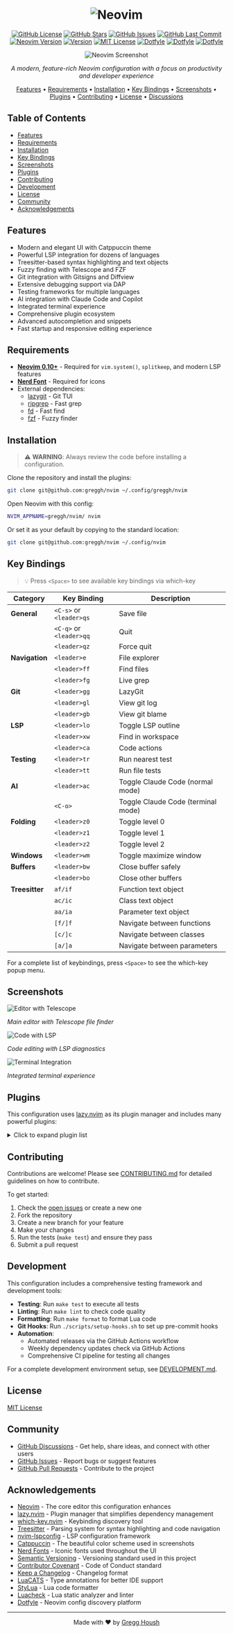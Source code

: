 <h1 align="center">
  <img src="https://raw.githubusercontent.com/neovim/neovim.github.io/master/logos/neovim-logo-300x87.png" alt="Neovim">
</h1>

<div align="center">

[![GitHub License](https://img.shields.io/github/license/greggh/nvim?style=flat-square)](https://github.com/greggh/nvim/blob/main/LICENSE)
[![GitHub Stars](https://img.shields.io/github/stars/greggh/nvim?style=flat-square)](https://github.com/greggh/nvim/stargazers)
[![GitHub Issues](https://img.shields.io/github/issues/greggh/nvim?style=flat-square)](https://github.com/greggh/nvim/issues)
[![GitHub Last Commit](https://img.shields.io/github/last-commit/greggh/nvim?style=flat-square)](https://github.com/greggh/nvim/commits/main)
[![Neovim Version](https://img.shields.io/badge/Neovim-0.10%2B-blueviolet?style=flat-square&logo=neovim)](https://github.com/neovim/neovim/releases/tag/v0.10.0)
[![Version](https://img.shields.io/badge/Version-0.4.2-blue?style=flat-square)](https://github.com/greggh/nvim/releases/tag/v0.4.2)
[![MIT License](https://img.shields.io/badge/License-MIT-green?style=flat-square)](https://github.com/greggh/nvim/blob/main/LICENSE)
[![Dotfyle](https://dotfyle.com/greggh/nvim/badges/plugins?style=flat-square)](https://dotfyle.com/greggh/nvim)
[![Dotfyle](https://dotfyle.com/greggh/nvim/badges/leaderkey?style=flat-square)](https://dotfyle.com/greggh/nvim)
[![Dotfyle](https://dotfyle.com/greggh/nvim/badges/plugin-manager?style=flat-square)](https://dotfyle.com/greggh/nvim)

![Neovim Screenshot](assets/readme/neovim.png)

*A modern, feature-rich Neovim configuration with a focus on productivity and developer experience*

[Features](#features) • 
[Requirements](#requirements) • 
[Installation](#installation) • 
[Key Bindings](#key-bindings) • 
[Screenshots](#screenshots) • 
[Plugins](#plugins) • 
[Contributing](#contributing) • 
[License](#license) • 
[Discussions](https://github.com/greggh/nvim/discussions)

</div>

## Table of Contents

- [Features](#features)
- [Requirements](#requirements)
- [Installation](#installation)
- [Key Bindings](#key-bindings)
- [Screenshots](#screenshots)
- [Plugins](#plugins)
- [Contributing](#contributing)
- [Development](#development)
- [License](#license)
- [Community](#community)
- [Acknowledgements](#acknowledgements)

## Features

- Modern and elegant UI with Catppuccin theme
- Powerful LSP integration for dozens of languages
- Treesitter-based syntax highlighting and text objects
- Fuzzy finding with Telescope and FZF
- Git integration with Gitsigns and Diffview
- Extensive debugging support via DAP
- Testing frameworks for multiple languages
- AI integration with Claude Code and Copilot
- Integrated terminal experience
- Comprehensive plugin ecosystem
- Advanced autocompletion and snippets
- Fast startup and responsive editing experience

## Requirements

- **[Neovim 0.10+](https://github.com/neovim/neovim/releases)** - Required for `vim.system()`, `splitkeep`, and modern LSP features
- **[Nerd Font](https://www.nerdfonts.com/)** - Required for icons
- External dependencies:
  - [lazygit](https://github.com/jesseduffield/lazygit) - Git TUI
  - [ripgrep](https://github.com/BurntSushi/ripgrep) - Fast grep
  - [fd](https://github.com/sharkdp/fd) - Fast find
  - [fzf](https://github.com/junegunn/fzf) - Fuzzy finder

## Installation

> ⚠️ **WARNING**: Always review the code before installing a configuration.

Clone the repository and install the plugins:

```sh
git clone git@github.com:greggh/nvim ~/.config/greggh/nvim
```

Open Neovim with this config:

```sh
NVIM_APPNAME=greggh/nvim/ nvim
```

Or set it as your default by copying to the standard location:

```sh
git clone git@github.com:greggh/nvim ~/.config/nvim
```

## Key Bindings

> 💡 Press `<Space>` to see available key bindings via which-key

| Category | Key Binding | Description |
|----------|-------------|-------------|
| **General** | `<C-s>` or `<leader>qs` | Save file |
| | `<C-q>` or `<leader>qq` | Quit |
| | `<leader>qz` | Force quit |
| **Navigation** | `<leader>e` | File explorer |
| | `<leader>ff` | Find files |
| | `<leader>fg` | Live grep |
| **Git** | `<leader>gg` | LazyGit |
| | `<leader>gl` | View git log |
| | `<leader>gb` | View git blame |
| **LSP** | `<leader>lo` | Toggle LSP outline |
| | `<leader>xw` | Find in workspace |
| | `<leader>ca` | Code actions |
| **Testing** | `<leader>tr` | Run nearest test |
| | `<leader>tt` | Run file tests |
| **AI** | `<leader>ac` | Toggle Claude Code (normal mode) |
| | `<C-o>` | Toggle Claude Code (terminal mode) |
| **Folding** | `<leader>z0` | Toggle level 0 |
| | `<leader>z1` | Toggle level 1 |
| | `<leader>z2` | Toggle level 2 |
| **Windows** | `<leader>wm` | Toggle maximize window |
| **Buffers** | `<leader>bw` | Close buffer safely |
| | `<leader>bo` | Close other buffers |
| **Treesitter** | `af/if` | Function text object |
| | `ac/ic` | Class text object |
| | `aa/ia` | Parameter text object |
| | `[f/]f` | Navigate between functions |
| | `[c/]c` | Navigate between classes |
| | `[a/]a` | Navigate between parameters |

For a complete list of keybindings, press `<Space>` to see the which-key popup menu.

## Screenshots

![Editor with Telescope](assets/readme/neovim.png)

*Main editor with Telescope file finder*

![Code with LSP](assets/readme/code-with-lsp.png)

*Code editing with LSP diagnostics*

![Terminal Integration](assets/readme/terminal.png)

*Integrated terminal experience*

## Plugins

This configuration uses [lazy.nvim](https://github.com/folke/lazy.nvim) as its plugin manager and includes many powerful plugins:

<details>
<summary>Click to expand plugin list</summary>

- [actions-preview.nvim](https://github.com/aznhe21/actions-preview.nvim)
- [auto-save.nvim](https://github.com/okuuva/auto-save.nvim)
- [avante.nvim](https://github.com/yetone/avante.nvim)
- [blink-ripgrep.nvim](https://github.com/mikavilpas/blink-ripgrep.nvim)
- [blink.cmp](https://github.com/saghen/blink.cmp)
- [blink.compat](https://github.com/saghen/blink.compat)
- [boole.nvim](https://github.com/nat-418/boole.nvim)
- [catppuccin](https://github.com/catppuccin/nvim)
- [ccc](https://github.com/uga-rosa/ccc.nvim)
- [claude-code.nvim](https://github.com/greggh/claude-code.nvim)
- [cmp-cmdline-history](https://github.com/dmitmel/cmp-cmdline-history)
- [Comment.nvim](https://github.com/numToStr/Comment.nvim)
- [conform.nvim](https://github.com/stevearc/conform.nvim)
- [copilot.lua](https://github.com/zbirenbaum/copilot.lua)
- [depsync.nvim](https://github.com/robertazzopardi/depsync.nvim)
- [diffview.nvim](https://github.com/sindrets/diffview.nvim)
- [dressing.nvim](https://github.com/stevearc/dressing.nvim)
- [dropbar.nvim](https://github.com/Bekaboo/dropbar.nvim)
- [edgy.nvim](https://github.com/folke/edgy.nvim)
- [flash.nvim](https://github.com/folke/flash.nvim)
- [friendly-snippets](https://github.com/rafamadriz/friendly-snippets)
- [gitsigns.nvim](https://github.com/lewis6991/gitsigns.nvim)
- [grug-far.nvim](https://github.com/MagicDuck/grug-far.nvim)
- [hardtime.nvim](https://github.com/m4xshen/hardtime.nvim)
- [helpview.nvim](https://github.com/OXY2DEV/helpview.nvim)
- [highlight-undo.nvim](https://github.com/tzachar/highlight-undo.nvim)
- [img-clip.nvim](https://github.com/HakonHarnes/img-clip.nvim)
- [incline.nvim](https://github.com/b0o/incline.nvim)
- [iron.nvim](https://github.com/Vigemus/iron.nvim)
- [laravel-helper.nvim](https://github.com/greggh/laravel-helper.nvim)
- [lazy.nvim](https://github.com/folke/lazy.nvim)
- [lazydev.nvim](https://github.com/folke/lazydev.nvim)
- [lualine.nvim](https://github.com/nvim-lualine/lualine.nvim)
- [LuaSnip](https://github.com/L3MON4D3/LuaSnip)
- [markview.nvim](https://github.com/OXY2DEV/markview.nvim)
- [mason-lspconfig.nvim](https://github.com/williamboman/mason-lspconfig.nvim)
- [mason-tool-installer.nvim](https://github.com/WhoIsSethDaniel/mason-tool-installer.nvim)
- [mason.nvim](https://github.com/williamboman/mason.nvim)
- [mini.icons](https://github.com/echasnovski/mini.icons)
- [mini.sessions](https://github.com/echasnovski/mini.sessions)
- [mini.surround](https://github.com/echasnovski/mini.surround)
- [neotest-golang](https://github.com/fredrikaverpil/neotest-golang)
- [neotest-jest](https://github.com/nvim-neotest/neotest-jest)
- [neotest-pest](https://github.com/V13Axel/neotest-pest)
- [neotest-plenary](https://github.com/nvim-neotest/neotest-plenary)
- [neotest-python](https://github.com/nvim-neotest/neotest-python)
- [neotest-rust](https://github.com/rouge8/neotest-rust)
- [neotest-vitest](https://github.com/marilari88/neotest-vitest)
- [neotest](https://github.com/nvim-neotest/neotest)
- [noice.nvim](https://github.com/folke/noice.nvim)
- [nui.nvim](https://github.com/MunifTanjim/nui.nvim)
- [nvim-autopairs](https://github.com/windwp/nvim-autopairs)
- [nvim-dap-python](https://github.com/mfussenegger/nvim-dap-python)
- [nvim-dap-ui](https://github.com/rcarriga/nvim-dap-ui)
- [nvim-dap-virtual-text](https://github.com/theHamsta/nvim-dap-virtual-text)
- [nvim-dap](https://github.com/mfussenegger/nvim-dap)
- [nvim-lightbulb](https://github.com/kosayoda/nvim-lightbulb)
- [nvim-lint](https://github.com/mfussenegger/nvim-lint)
- [nvim-lspconfig](https://github.com/neovim/nvim-lspconfig)
- [nvim-nio](https://github.com/nvim-neotest/nvim-nio)
- [nvim-notify](https://github.com/rcarriga/nvim-notify)
- [nvim-treesitter-context](https://github.com/nvim-treesitter/nvim-treesitter-context)
- [nvim-treesitter-textobjects](https://github.com/nvim-treesitter/nvim-treesitter-textobjects)
- [nvim-treesitter](https://github.com/nvim-treesitter/nvim-treesitter)
- [nvim-ts-autotag](https://github.com/windwp/nvim-ts-autotag)
- [nvim-web-devicons](https://github.com/nvim-tree/nvim-web-devicons)
- [one-small-step-for-vimkind](https://github.com/jbyuki/one-small-step-for-vimkind)
- [outline.nvim](https://github.com/hedyhli/outline.nvim)
- [plenary.nvim](https://github.com/nvim-lua/plenary.nvim)
- [quicker.nvim](https://github.com/stevearc/quicker.nvim)
- [rainbow-delimiters.nvim](https://github.com/HiPhish/rainbow-delimiters.nvim)
- [screenkey.nvim](https://github.com/NStefan002/screenkey.nvim)
- [smart-splits.nvim](https://github.com/mrjones2014/smart-splits.nvim)
- [snacks.nvim](https://github.com/folke/snacks.nvim)
- [suda](https://github.com/lambdalisue/suda.vim)
- [symbol-usage.nvim](https://github.com/Wansmer/symbol-usage.nvim)
- [tide.nvim](https://github.com/jackMort/tide.nvim)
- [tiny-inline-diagnostic.nvim](https://github.com/rachartier/tiny-inline-diagnostic.nvim)
- [todo-comments.nvim](https://github.com/folke/todo-comments.nvim)
- [treewalker.nvim](https://github.com/aaronik/treewalker.nvim)
- [trouble.nvim](https://github.com/folke/trouble.nvim)
- [which-key.nvim](https://github.com/folke/which-key.nvim)
- [workspace-diagnostics.nvim](https://github.com/artemave/workspace-diagnostics.nvim)
- [yazi.nvim](https://github.com/mikavilpas/yazi.nvim)

</details>

## Contributing

Contributions are welcome! Please see [CONTRIBUTING.md](CONTRIBUTING.md) for detailed guidelines on how to contribute.

To get started:

1. Check the [open issues](https://github.com/greggh/nvim/issues) or create a new one
2. Fork the repository
3. Create a new branch for your feature
4. Make your changes
5. Run the tests (`make test`) and ensure they pass
6. Submit a pull request

## Development

This configuration includes a comprehensive testing framework and development tools:

- **Testing**: Run `make test` to execute all tests
- **Linting**: Run `make lint` to check code quality
- **Formatting**: Run `make format` to format Lua code
- **Git Hooks**: Run `./scripts/setup-hooks.sh` to set up pre-commit hooks
- **Automation**: 
  - Automated releases via the GitHub Actions workflow
  - Weekly dependency updates check via GitHub Actions
  - Comprehensive CI pipeline for testing all changes

For a complete development environment setup, see [DEVELOPMENT.md](DEVELOPMENT.md).

## License

[MIT License](LICENSE)

## Community

- [GitHub Discussions](https://github.com/greggh/nvim/discussions) - Get help, share ideas, and connect with other users
- [GitHub Issues](https://github.com/greggh/nvim/issues) - Report bugs or suggest features
- [GitHub Pull Requests](https://github.com/greggh/nvim/pulls) - Contribute to the project

## Acknowledgements

- [Neovim](https://neovim.io/) - The core editor this configuration enhances
- [lazy.nvim](https://github.com/folke/lazy.nvim) - Plugin manager that simplifies dependency management
- [which-key.nvim](https://github.com/folke/which-key.nvim) - Keybinding discovery tool
- [Treesitter](https://tree-sitter.github.io/tree-sitter/) - Parsing system for syntax highlighting and code navigation
- [nvim-lspconfig](https://github.com/neovim/nvim-lspconfig) - LSP configuration framework
- [Catppuccin](https://github.com/catppuccin/nvim) - The beautiful color scheme used in screenshots
- [Nerd Fonts](https://www.nerdfonts.com/) - Iconic fonts used throughout the UI
- [Semantic Versioning](https://semver.org/) - Versioning standard used in this project
- [Contributor Covenant](https://www.contributor-covenant.org/) - Code of Conduct standard
- [Keep a Changelog](https://keepachangelog.com/) - Changelog format
- [LuaCATS](https://luals.github.io/wiki/annotations/) - Type annotations for better IDE support
- [StyLua](https://github.com/JohnnyMorganz/StyLua) - Lua code formatter
- [Luacheck](https://github.com/lunarmodules/luacheck) - Lua static analyzer and linter
- [Dotfyle](https://dotfyle.com) - Neovim config discovery platform

---

<div align="center">
  <p>Made with ❤️ by <a href="https://github.com/greggh">Gregg Housh</a></p>
</div>